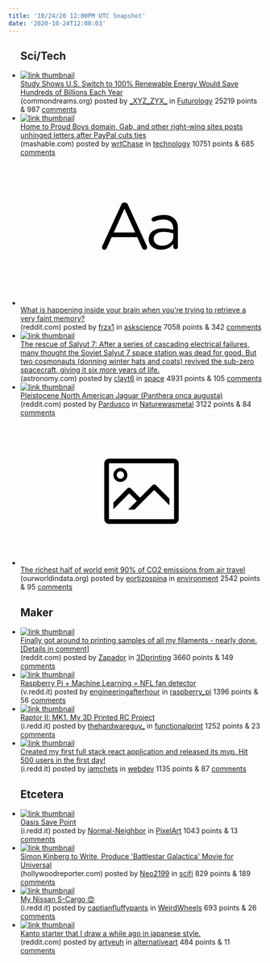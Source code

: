 ```yaml
---
title: '10/24/20 12:00PM UTC Snapshot'
date: '2020-10-24T12:00:03'
---
```

<ul>
<h2>Sci/Tech</h2>

<li><a href='https://www.commondreams.org/news/2020/10/22/what-future-can-look-study-shows-us-switch-100-renewables-would-save-hundreds'><img src='https://b.thumbs.redditmedia.com/dwq2ZdzxLQ9IoDIp6ewXHCpkw35iXyY-auOcjooytgo.jpg' alt='link thumbnail'></a><div><div class='linkTitle'><a href='https://www.commondreams.org/news/2020/10/22/what-future-can-look-study-shows-us-switch-100-renewables-would-save-hundreds'>Study Shows U.S. Switch to 100% Renewable Energy Would Save Hundreds of Billions Each Year</a></div>(commondreams.org) posted by <a href='https://www.reddit.com/user/_XYZ_ZYX_'>_XYZ_ZYX_</a> in <a href='https://www.reddit.com/r/Futurology'>Futurology</a> 25219 points & 987 <a href='https://www.reddit.com/r/Futurology/comments/jgyr2c/study_shows_us_switch_to_100_renewable_energy/'>comments</a></div></li>

<li><a href='https://mashable.com/article/epik-domain-names-paypal-proud-boys/'><img src='https://b.thumbs.redditmedia.com/A_KOZbt5SYnpTPizq776nNzj9PGuLtMkdXFV_ZG6r9Q.jpg' alt='link thumbnail'></a><div><div class='linkTitle'><a href='https://mashable.com/article/epik-domain-names-paypal-proud-boys/'>Home to Proud Boys domain, Gab, and other right-wing sites posts unhinged letters after PayPal cuts ties</a></div>(mashable.com) posted by <a href='https://www.reddit.com/user/wrtChase'>wrtChase</a> in <a href='https://www.reddit.com/r/technology'>technology</a> 10751 points & 685 <a href='https://www.reddit.com/r/technology/comments/jgzhih/home_to_proud_boys_domain_gab_and_other_rightwing/'>comments</a></div></li>

<li><a href='https://www.reddit.com/r/askscience/comments/jgmvtw/what_is_happening_inside_your_brain_when_youre/'><svg version='1.1' viewBox='-34 -12 104 64' preserveAspectRatio='xMidYMid slice' xmlns='http://www.w3.org/2000/svg' xmlns:xlink='http://www.w3.org/1999/xlink'>
    <title>text link thumbnail</title>
    <path d='M12.19,8.84a1.45,1.45,0,0,0-1.4-1h-.12a1.46,1.46,0,0,0-1.42,1L1.14,26.56a1.29,1.29,0,0,0-.14.59,1,1,0,0,0,1,1,1.12,1.12,0,0,0,1.08-.77l2.08-4.65h11l2.08,4.59a1.24,1.24,0,0,0,1.12.83,1.08,1.08,0,0,0,1.08-1.08,1.64,1.64,0,0,0-.14-.57ZM6.08,20.71l4.59-10.22,4.6,10.22Z'>
    </path>
    <path d='M32.24,14.78A6.35,6.35,0,0,0,27.6,13.2a11.36,11.36,0,0,0-4.7,1,1,1,0,0,0-.58.89,1,1,0,0,0,.94.92,1.23,1.23,0,0,0,.39-.08,8.87,8.87,0,0,1,3.72-.81c2.7,0,4.28,1.33,4.28,3.92v.5a15.29,15.29,0,0,0-4.42-.61c-3.64,0-6.14,1.61-6.14,4.64v.05c0,2.95,2.7,4.48,5.37,4.48a6.29,6.29,0,0,0,5.19-2.48V26.9a1,1,0,0,0,1,1,1,1,0,0,0,1-1.06V19A5.71,5.71,0,0,0,32.24,14.78Zm-.56,7.7c0,2.28-2.17,3.89-4.81,3.89-1.94,0-3.61-1.06-3.61-2.86v-.06c0-1.8,1.5-3,4.2-3a15.2,15.2,0,0,1,4.22.61Z'>
    </path>
    </svg></a><div><div class='linkTitle'><a href='https://www.reddit.com/r/askscience/comments/jgmvtw/what_is_happening_inside_your_brain_when_youre/'>What is happening inside your brain when you're trying to retrieve a very faint memory?</a></div>(reddit.com) posted by <a href='https://www.reddit.com/user/frzx1'>frzx1</a> in <a href='https://www.reddit.com/r/askscience'>askscience</a> 7058 points & 342 <a href='https://www.reddit.com/r/askscience/comments/jgmvtw/what_is_happening_inside_your_brain_when_youre/'>comments</a></div></li>

<li><a href='https://astronomy.com/news/2020/10/the-forgotten-rescue-of-the-salyut-7-space-station'><img src='https://b.thumbs.redditmedia.com/AsSaoiut26jjtAU_zHvKBIACBhunwrBcV5IAt1inIpM.jpg' alt='link thumbnail'></a><div><div class='linkTitle'><a href='https://astronomy.com/news/2020/10/the-forgotten-rescue-of-the-salyut-7-space-station'>The rescue of Salyut 7: After a series of cascading electrical failures, many thought the Soviet Salyut 7 space station was dead for good. But two cosmonauts (donning winter hats and coats) revived the sub-zero spacecraft, giving it six more years of life.</a></div>(astronomy.com) posted by <a href='https://www.reddit.com/user/clayt6'>clayt6</a> in <a href='https://www.reddit.com/r/space'>space</a> 4931 points & 105 <a href='https://www.reddit.com/r/space/comments/jgzng8/the_rescue_of_salyut_7_after_a_series_of/'>comments</a></div></li>

<li><a href='https://www.reddit.com/gallery/jgn2tr'><img src='https://b.thumbs.redditmedia.com/rDmCFUys89ZELoinKG5EwpInphpCqe680oBSTNFOqdo.jpg' alt='link thumbnail'></a><div><div class='linkTitle'><a href='https://www.reddit.com/gallery/jgn2tr'>Pleistocene North American Jaguar (Panthera onca augusta)</a></div>(reddit.com) posted by <a href='https://www.reddit.com/user/Pardusco'>Pardusco</a> in <a href='https://www.reddit.com/r/Naturewasmetal'>Naturewasmetal</a> 3122 points & 84 <a href='https://www.reddit.com/r/Naturewasmetal/comments/jgn2tr/pleistocene_north_american_jaguar_panthera_onca/'>comments</a></div></li>

<li><a href='https://ourworldindata.org/breakdown-co2-aviation'><svg version='1.1' viewBox='-34 -14 104 64' preserveAspectRatio='xMidYMid meet' xmlns='http://www.w3.org/2000/svg' xmlns:xlink='http://www.w3.org/1999/xlink'>
    <title>link thumbnail</title>
    <path d='M32,4H4A2,2,0,0,0,2,6V30a2,2,0,0,0,2,2H32a2,2,0,0,0,2-2V6A2,2,0,0,0,32,4ZM4,30V6H32V30Z'></path>
    <path d='M8.92,14a3,3,0,1,0-3-3A3,3,0,0,0,8.92,14Zm0-4.6A1.6,1.6,0,1,1,7.33,11,1.6,1.6,0,0,1,8.92,9.41Z'></path>
    <path d='M22.78,15.37l-5.4,5.4-4-4a1,1,0,0,0-1.41,0L5.92,22.9v2.83l6.79-6.79L16,22.18l-3.75,3.75H15l8.45-8.45L30,24V21.18l-5.81-5.81A1,1,0,0,0,22.78,15.37Z'></path>
    </svg></a><div><div class='linkTitle'><a href='https://ourworldindata.org/breakdown-co2-aviation'>The richest half of world emit 90% of CO2 emissions from air travel</a></div>(ourworldindata.org) posted by <a href='https://www.reddit.com/user/eortizospina'>eortizospina</a> in <a href='https://www.reddit.com/r/environment'>environment</a> 2542 points & 95 <a href='https://www.reddit.com/r/environment/comments/jgma2n/the_richest_half_of_world_emit_90_of_co2/'>comments</a></div></li>

<h2>Maker</h2>

<li><a href='https://www.reddit.com/gallery/jgukia'><img src='https://b.thumbs.redditmedia.com/oGB84NiOh10Mds-U93rTDLh-aM1Z6BxsnEhUJR16aYE.jpg' alt='link thumbnail'></a><div><div class='linkTitle'><a href='https://www.reddit.com/gallery/jgukia'>Finally got around to printing samples of all my filaments - nearly done. [Details in comment]</a></div>(reddit.com) posted by <a href='https://www.reddit.com/user/Zapador'>Zapador</a> in <a href='https://www.reddit.com/r/3Dprinting'>3Dprinting</a> 3660 points & 149 <a href='https://www.reddit.com/r/3Dprinting/comments/jgukia/finally_got_around_to_printing_samples_of_all_my/'>comments</a></div></li>

<li><a href='https://v.redd.it/7tma4n0r8uu51'><img src='https://b.thumbs.redditmedia.com/YQjd16e8XaPDeP2zwwZj2g5LLoYKuI2GcDp7jeAUVVE.jpg' alt='link thumbnail'></a><div><div class='linkTitle'><a href='https://v.redd.it/7tma4n0r8uu51'>Raspberry Pi + Machine Learning = NFL fan detector</a></div>(v.redd.it) posted by <a href='https://www.reddit.com/user/engineeringafterhour'>engineeringafterhour</a> in <a href='https://www.reddit.com/r/raspberry_pi'>raspberry_pi</a> 1396 points & 56 <a href='https://www.reddit.com/r/raspberry_pi/comments/jgm5y0/raspberry_pi_machine_learning_nfl_fan_detector/'>comments</a></div></li>

<li><a href='https://i.redd.it/u6pbw9w6cwu51.jpg'><img src='https://b.thumbs.redditmedia.com/YFsAcjglzRGgaM0FICdfIeJ5jdsVkJtgOyEDcNSqizM.jpg' alt='link thumbnail'></a><div><div class='linkTitle'><a href='https://i.redd.it/u6pbw9w6cwu51.jpg'>Raptor II: MK1. My 3D Printed RC Project</a></div>(i.redd.it) posted by <a href='https://www.reddit.com/user/thehardwareguy_'>thehardwareguy_</a> in <a href='https://www.reddit.com/r/functionalprint'>functionalprint</a> 1252 points & 23 <a href='https://www.reddit.com/r/functionalprint/comments/jgu0x8/raptor_ii_mk1_my_3d_printed_rc_project/'>comments</a></div></li>

<li><a href='https://i.redd.it/r1yshk5vqwu51.png'><img src='https://b.thumbs.redditmedia.com/nDUVNPSTyHbkiNu67_Omes7NaorKECcImOWRQKgayWY.jpg' alt='link thumbnail'></a><div><div class='linkTitle'><a href='https://i.redd.it/r1yshk5vqwu51.png'>Created my first full stack react application and released its mvp. Hit 500 users in the first day!</a></div>(i.redd.it) posted by <a href='https://www.reddit.com/user/iamchets'>iamchets</a> in <a href='https://www.reddit.com/r/webdev'>webdev</a> 1135 points & 87 <a href='https://www.reddit.com/r/webdev/comments/jgvkj4/created_my_first_full_stack_react_application_and/'>comments</a></div></li>

<h2>Etcetera</h2>

<li><a href='https://i.redd.it/vnha1x5rzyu51.gif'><img src='https://b.thumbs.redditmedia.com/V4dqzAy_DVHoheISS4K9wUWCAuk9WXzMEFZI9bHdjiU.jpg' alt='link thumbnail'></a><div><div class='linkTitle'><a href='https://i.redd.it/vnha1x5rzyu51.gif'>Oasis Save Point</a></div>(i.redd.it) posted by <a href='https://www.reddit.com/user/Normal-Neighbor'>Normal-Neighbor</a> in <a href='https://www.reddit.com/r/PixelArt'>PixelArt</a> 1043 points & 13 <a href='https://www.reddit.com/r/PixelArt/comments/jh2qmv/oasis_save_point/'>comments</a></div></li>

<li><a href='https://www.hollywoodreporter.com/heat-vision/simon-kinberg-to-write-produce-battlestar-galactica-movie-for-universal-exclusive'><img src='https://a.thumbs.redditmedia.com/OC5YPLXj1MZ-vRwpX8R8SqC4v4yfSY2eCaydDY15py0.jpg' alt='link thumbnail'></a><div><div class='linkTitle'><a href='https://www.hollywoodreporter.com/heat-vision/simon-kinberg-to-write-produce-battlestar-galactica-movie-for-universal-exclusive'>Simon Kinberg to Write, Produce 'Battlestar Galactica' Movie for Universal</a></div>(hollywoodreporter.com) posted by <a href='https://www.reddit.com/user/Neo2199'>Neo2199</a> in <a href='https://www.reddit.com/r/scifi'>scifi</a> 829 points & 189 <a href='https://www.reddit.com/r/scifi/comments/jgoo6m/simon_kinberg_to_write_produce_battlestar/'>comments</a></div></li>

<li><a href='https://i.redd.it/06qgbd81vyu51.jpg'><img src='https://b.thumbs.redditmedia.com/XVtc55ohUegZ6HO7KHJ-AR3q-rDbdPQTObkh7q9SKEw.jpg' alt='link thumbnail'></a><div><div class='linkTitle'><a href='https://i.redd.it/06qgbd81vyu51.jpg'>My Nissan S-Cargo 😍</a></div>(i.redd.it) posted by <a href='https://www.reddit.com/user/captianfluffypants'>captianfluffypants</a> in <a href='https://www.reddit.com/r/WeirdWheels'>WeirdWheels</a> 693 points & 26 <a href='https://www.reddit.com/r/WeirdWheels/comments/jh2dc9/my_nissan_scargo/'>comments</a></div></li>

<li><a href='https://www.reddit.com/gallery/jgqrf1'><img src='https://b.thumbs.redditmedia.com/VwZSakotKyrnduVU4Nx6uRVTqi1mN7drabQkScr-RNA.jpg' alt='link thumbnail'></a><div><div class='linkTitle'><a href='https://www.reddit.com/gallery/jgqrf1'>Kanto starter that I draw a while ago in japanese style.</a></div>(reddit.com) posted by <a href='https://www.reddit.com/user/artyeuh'>artyeuh</a> in <a href='https://www.reddit.com/r/alternativeart'>alternativeart</a> 484 points & 11 <a href='https://www.reddit.com/r/alternativeart/comments/jgqrf1/kanto_starter_that_i_draw_a_while_ago_in_japanese/'>comments</a></div></li>

</ul>
